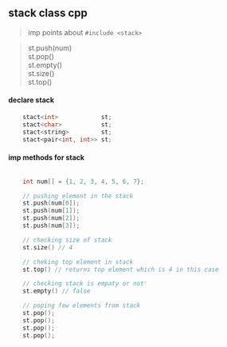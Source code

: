 ## stack class cpp
> imp points about `#include <stack>`  
    
> st.push(num)  
> st.pop()  
> st.empty()  
> st.size()  
> st.top()  

#### declare stack
```cpp
	stact<int>            st;
	stact<char>           st;
	stact<string>         st;
	stact<pair<int, int>> st;
```

#### imp methods for stack
```cpp

	int num[] = {1, 2, 3, 4, 5, 6, 7};

	// pushing element in the stack
	st.push(num[0]);
	st.push(num[1]);
	st.push(num[2]);
	st.push(num[3]);

	// checking size of stack
	st.size() // 4

	// cheking top element in stack
	st.top() // returns top element which is 4 in this case

	// checking stack is empaty or not'
	st.empty() // false

	// poping few elements from stack
	st.pop();
	st.pop();
	st.pop();
	st.pop();

```